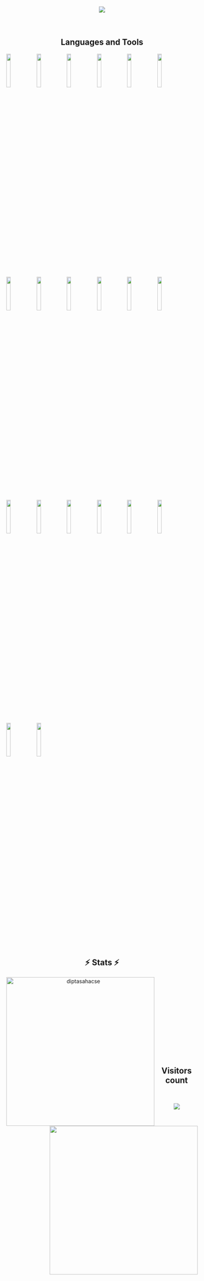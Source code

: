 <h1 align="center">
  <a href="https://git.io/typing-svg">
    <img src="https://readme-typing-svg.herokuapp.com/?lines=Hello,+There!+%F0%9F%91%8B;This+is+Dipta+Saha;Nice+to+meet+you!&center=true&size=30">
  </a>
</h1>
<br>
<h2 align="center">Languages and Tools</h2>
<p>
  <code><img width="15%" src="https://www.vectorlogo.zone/logos/w3_html5/w3_html5-ar21.svg"></code>
  <code><img width="15%" src="https://www.vectorlogo.zone/logos/w3_css/w3_css-ar21.svg"></code>
  <code><img width="15%" src="https://www.vectorlogo.zone/logos/git-scm/git-scm-ar21.svg"></code>
  <code><img width="15%" src="https://www.vectorlogo.zone/logos/github/github-ar21.svg"></code>
  <code><img width="15%" src="https://www.vectorlogo.zone/logos/figma/figma-ar21.svg"></code>
  <code><img width="15%" src="https://www.vectorlogo.zone/logos/getbootstrap/getbootstrap-ar21.svg"></code>
  <code><img width="15%" src="https://www.vectorlogo.zone/logos/sass-lang/sass-lang-ar21.svg"></code>
  <code><img width="15%" src="https://www.vectorlogo.zone/logos/tailwindcss/tailwindcss-ar21.svg"></code>
  <code><img width="15%" src="https://www.vectorlogo.zone/logos/javascript/javascript-ar21.svg"></code>
  <code><img width="15%" src="https://www.vectorlogo.zone/logos/reactjs/reactjs-ar21.svg"></code>
  <code><img width="15%" src="https://www.vectorlogo.zone/logos/expressjs/expressjs-ar21.svg"></code>
  <code><img width="15%" src="https://www.vectorlogo.zone/logos/nodejs/nodejs-ar21.svg"></code>
  <code><img width="15%" src="https://www.vectorlogo.zone/logos/mongodb/mongodb-ar21.svg"></code>
  <code><img width="15%" src="https://www.vectorlogo.zone/logos/npmjs/npmjs-ar21.svg"></code>
  <code><img width="15%" src="https://www.vectorlogo.zone/logos/yarnpkg/yarnpkg-ar21.svg"></code>
  <code><img width="15%" src="https://www.vectorlogo.zone/logos/js_webpack/js_webpack-ar21.svg"></code>
  <code><img width="15%" src="https://www.vectorlogo.zone/logos/axios/axios-ar21.svg"></code>
  <code><img width="15%" src="https://www.vectorlogo.zone/logos/java/java-ar21.svg"></code>
  <code><img width="15%" src="https://www.vectorlogo.zone/logos/python/python-ar21.svg"></code>
  <code><img width="15%" src="https://www.vectorlogo.zone/logos/android/android-ar21.svg"></code>
</p>
<h2 align="center">⚡ Stats ⚡</h2>
<p align=""center>
<div align=center>
    <a href="https://github.com/diptasahacse/github-readme-streak-stats" title="Go to Source">
      <img align="left" width=390 src="https://github-readme-streak-stats.herokuapp.com/?user=diptasahacse&theme=react&border=61dafb&hide_border=true" alt="diptasahacse" />
    </a>
    <a href="https://github.com/diptasahacse/github-readme-stats" title="Go to Source">
      <img align="right" width=390 src="https://github-readme-stats.vercel.app/api?username=diptasahacse&show_icons=true&theme=react&border_color=61dafb&hide_border=true" />
    </a>
  </div>  
</p>
<br><br><br><br><br><br><br><br><br>

<br>
<br>
<br>
<h2 align="center">Visitors count</h2>
<br>
<p align="center">
  <img src="https://profile-counter.glitch.me/diptasahacse/count.svg" />
</p>
